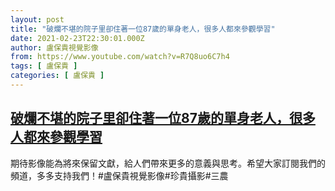 ```yaml
---
layout: post
title: "破爛不堪的院子里卻住著一位87歲的單身老人，很多人都來參觀學習"
date: 2021-02-23T22:30:01.000Z
author: 盧保貴視覺影像
from: https://www.youtube.com/watch?v=R7Q8uo6C7h4
tags: [ 盧保貴 ]
categories: [ 盧保貴 ]
---
```

<!--1614119401000-->
[破爛不堪的院子里卻住著一位87歲的單身老人，很多人都來參觀學習](https://www.youtube.com/watch?v=R7Q8uo6C7h4)
------

<div>
期待影像能為將來保留文獻，給人們帶來更多的意義與思考。希望大家訂閱我們的頻道，多多支持我們！#盧保貴視覺影像#珍貴攝影#三農
</div>
